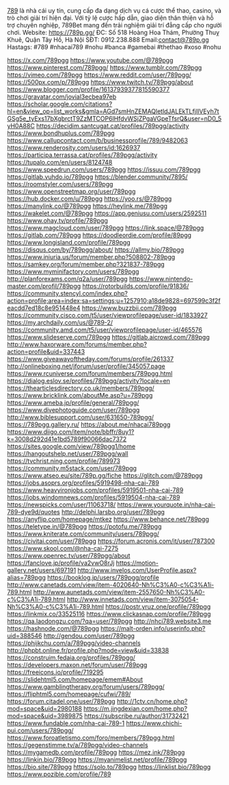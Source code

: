 <a href="https://789p.gg/">789</a> là nhà cái uy tín, cung cấp đa dạng dịch vụ cá cược thể thao, casino, và trò chơi giải trí hiện đại. Với tỷ lệ cược hấp dẫn, giao diện thân thiện và hỗ trợ chuyên nghiệp, 789Bet mang đến trải nghiệm giải trí đẳng cấp cho người chơi.
Website: <a href="https://789p.gg/">https://789p.gg/</a>
ĐC: Số 518 Hoàng Hoa Thám, Phường Thuỵ Khuê, Quận Tây Hồ, Hà Nội
SĐT: 0912.238.888
Email:contact@789p.gg
Hastags: #789 #nhacai789 #nohu #banca #gamebai #thethao #xoso #nohu

<a href="https://x.com/789pgg">https://x.com/789pgg</a>
<a href="https://www.youtube.com/@789pgg">https://www.youtube.com/@789pgg</a>
<a href="https://www.pinterest.com/789pgg/">https://www.pinterest.com/789pgg/</a>
<a href="https://www.tumblr.com/789pgg">https://www.tumblr.com/789pgg</a>
<a href="https://vimeo.com/789pgg">https://vimeo.com/789pgg</a>
<a href="https://www.reddit.com/user/789pgg/">https://www.reddit.com/user/789pgg/</a>
<a href="https://500px.com/p/789pgg">https://500px.com/p/789pgg</a>
<a href="https://www.twitch.tv/789pgg/about">https://www.twitch.tv/789pgg/about</a>
<a href="https://www.blogger.com/profile/16137939377815590377">https://www.blogger.com/profile/16137939377815590377</a>
<a href="https://gravatar.com/jovial3ecbea97eb">https://gravatar.com/jovial3ecbea97eb</a>
<a href="https://scholar.google.com/citations?hl=en&view_op=list_works&gmla=AGd7smHnZEMAQletldJALEkTLfjIlVEyh7tGSg5e_tyExs17bXgbrctT9ZzMTCOP6lHfdvWSjZPgaVGpeTfsrQ&user=nD0_5yH0A88C">https://scholar.google.com/citations?hl=en&view_op=list_works&gmla=AGd7smHnZEMAQletldJALEkTLfjIlVEyh7tGSg5e_tyExs17bXgbrctT9ZzMTCOP6lHfdvWSjZPgaVGpeTfsrQ&user=nD0_5yH0A88C</a>
<a href="https://decidim.santcugat.cat/profiles/789pgg/activity">https://decidim.santcugat.cat/profiles/789pgg/activity</a>
<a href="https://www.bondhuplus.com/789pgg">https://www.bondhuplus.com/789pgg</a>
<a href="https://www.callupcontact.com/b/businessprofile/789/9482063">https://www.callupcontact.com/b/businessprofile/789/9482063</a>
<a href="https://www.renderosity.com/users/id:1626937">https://www.renderosity.com/users/id:1626937</a>
<a href="https://participa.terrassa.cat/profiles/789pgg/activity">https://participa.terrassa.cat/profiles/789pgg/activity</a>
<a href="https://tupalo.com/en/users/8124748">https://tupalo.com/en/users/8124748</a>
<a href="https://www.speedrun.com/users/789pgg">https://www.speedrun.com/users/789pgg</a>
<a href="https://issuu.com/789pgg">https://issuu.com/789pgg</a>
<a href="https://gitlab.vuhdo.io/789pgg">https://gitlab.vuhdo.io/789pgg</a>
<a href="https://blender.community/7895/">https://blender.community/7895/</a>
<a href="https://roomstyler.com/users/789pgg">https://roomstyler.com/users/789pgg</a>
<a href="https://www.openstreetmap.org/user/789pgg">https://www.openstreetmap.org/user/789pgg</a>
<a href="https://hub.docker.com/u/789pgg">https://hub.docker.com/u/789pgg</a>
<a href="https://yoo.rs/@789pgg">https://yoo.rs/@789pgg</a>
<a href="https://manylink.co/@789pgg">https://manylink.co/@789pgg</a>
<a href="https://heylink.me/789pgg">https://heylink.me/789pgg</a>
<a href="https://wakelet.com/@789pgg">https://wakelet.com/@789pgg</a>
<a href="https://app.geniusu.com/users/2592511">https://app.geniusu.com/users/2592511</a>
<a href="https://www.ohay.tv/profile/789pgg">https://www.ohay.tv/profile/789pgg</a>
<a href="https://www.magcloud.com/user/789pgg">https://www.magcloud.com/user/789pgg</a>
<a href="https://link.space/@789pgg">https://link.space/@789pgg</a>
<a href="https://gitlab.com/789pgg">https://gitlab.com/789pgg</a>
<a href="https://doodleordie.com/profile/89pgg">https://doodleordie.com/profile/89pgg</a>
<a href="https://www.longisland.com/profile/789pgg">https://www.longisland.com/profile/789pgg</a>
<a href="https://disqus.com/by/789pgg/about/">https://disqus.com/by/789pgg/about/</a>
<a href="https://allmy.bio/789pgg">https://allmy.bio/789pgg</a>
<a href="https://www.iniuria.us/forum/member.php?508802-789pgg">https://www.iniuria.us/forum/member.php?508802-789pgg</a>
<a href="https://samkey.org/forum/member.php?321837-789pgg">https://samkey.org/forum/member.php?321837-789pgg</a>
<a href="https://www.myminifactory.com/users/789pgg">https://www.myminifactory.com/users/789pgg</a>
<a href="http://planforexams.com/q2a/user/789pgg">http://planforexams.com/q2a/user/789pgg</a>
<a href="https://www.nintendo-master.com/profil/789pgg">https://www.nintendo-master.com/profil/789pgg</a>
<a href="https://rotorbuilds.com/profile/91836/">https://rotorbuilds.com/profile/91836/</a>
<a href="https://community.stencyl.com/index.php?action=profile;area=index;sa=settings;u=1257910;a18de9828=697599c3f2feacdd7ed18c8e951448e4">https://community.stencyl.com/index.php?action=profile;area=index;sa=settings;u=1257910;a18de9828=697599c3f2feacdd7ed18c8e951448e4</a>
<a href="https://www.buzzbii.com/789pgg">https://www.buzzbii.com/789pgg</a>
<a href="https://community.cisco.com/t5/user/viewprofilepage/user-id/1833927">https://community.cisco.com/t5/user/viewprofilepage/user-id/1833927</a>
<a href="https://my.archdaily.com/us/@789-2/">https://my.archdaily.com/us/@789-2/</a>
<a href="https://community.amd.com/t5/user/viewprofilepage/user-id/465576">https://community.amd.com/t5/user/viewprofilepage/user-id/465576</a>
<a href="https://www.slideserve.com/789pgg">https://www.slideserve.com/789pgg</a>
<a href="https://gitlab.aicrowd.com/789pgg">https://gitlab.aicrowd.com/789pgg</a>
<a href="http://www.haxorware.com/forums/member.php?action=profile&uid=337443">http://www.haxorware.com/forums/member.php?action=profile&uid=337443</a>
<a href="https://www.giveawayoftheday.com/forums/profile/261337">https://www.giveawayoftheday.com/forums/profile/261337</a>
<a href="http://onlineboxing.net/jforum/user/profile/345057.page">http://onlineboxing.net/jforum/user/profile/345057.page</a>
<a href="https://www.rcuniverse.com/forum/members/789pgg.html">https://www.rcuniverse.com/forum/members/789pgg.html</a>
<a href="https://dialog.eslov.se/profiles/789pgg/activity?locale=en">https://dialog.eslov.se/profiles/789pgg/activity?locale=en</a>
<a href="https://thearticlesdirectory.co.uk/members/789pgg/">https://thearticlesdirectory.co.uk/members/789pgg/</a>
<a href="https://www.bricklink.com/aboutMe.asp?u=789pgg">https://www.bricklink.com/aboutMe.asp?u=789pgg</a>
<a href="https://www.ameba.jp/profile/general/789pgg/">https://www.ameba.jp/profile/general/789pgg/</a>
<a href="https://www.divephotoguide.com/user/789pgg">https://www.divephotoguide.com/user/789pgg</a>
<a href="http://www.biblesupport.com/user/631650-789pgg/">http://www.biblesupport.com/user/631650-789pgg/</a>
<a href="https://789pgg.gallery.ru/">https://789pgg.gallery.ru/</a>
<a href="https://about.me/nhacai789pgg">https://about.me/nhacai789pgg</a>
<a href="https://www.diigo.com/item/note/bbffr/8uy1?k=3008d292d41e1bd5789f90066dac7372">https://www.diigo.com/item/note/bbffr/8uy1?k=3008d292d41e1bd5789f90066dac7372</a>
<a href="https://sites.google.com/view/789pgg1/home">https://sites.google.com/view/789pgg1/home</a>
<a href="https://hangoutshelp.net/user/789pgg/wall">https://hangoutshelp.net/user/789pgg/wall</a>
<a href="https://tvchrist.ning.com/profile/789973">https://tvchrist.ning.com/profile/789973</a>
<a href="https://community.m5stack.com/user/789pgg">https://community.m5stack.com/user/789pgg</a>
<a href="https://www.atseo.eu/site/789p.gg/fiche">https://www.atseo.eu/site/789p.gg/fiche</a>
<a href="https://glitch.com/@789pgg">https://glitch.com/@789pgg</a>
<a href="https://jobs.asoprs.org/profiles/5919498-nha-cai-789">https://jobs.asoprs.org/profiles/5919498-nha-cai-789</a>
<a href="https://www.heavyironjobs.com/profiles/5919501-nha-cai-789">https://www.heavyironjobs.com/profiles/5919501-nha-cai-789</a>
<a href="https://jobs.windomnews.com/profiles/5919504-nha-cai-789">https://jobs.windomnews.com/profiles/5919504-nha-cai-789</a>
<a href="https://newspicks.com/user/11063718/">https://newspicks.com/user/11063718/</a>
<a href="https://www.yourquote.in/nha-cai-789-dye9d/quotes">https://www.yourquote.in/nha-cai-789-dye9d/quotes</a>
<a href="http://delphi.larsbo.org/user/789pgg">http://delphi.larsbo.org/user/789pgg</a>
<a href="https://anyflip.com/homepage/mtkez">https://anyflip.com/homepage/mtkez</a>
<a href="https://www.behance.net/789pgg">https://www.behance.net/789pgg</a>
<a href="https://teletype.in/@789pgg">https://teletype.in/@789pgg</a>
<a href="https://potofu.me/789pgg">https://potofu.me/789pgg</a>
<a href="https://www.kniterate.com/community/users/789pgg/">https://www.kniterate.com/community/users/789pgg/</a>
<a href="https://civitai.com/user/789pgg">https://civitai.com/user/789pgg</a>
<a href="https://forum.acronis.com/it/user/787300">https://forum.acronis.com/it/user/787300</a>
<a href="https://www.skool.com/@nha-cai-7275">https://www.skool.com/@nha-cai-7275</a>
<a href="https://www.openrec.tv/user/789pgg/about">https://www.openrec.tv/user/789pgg/about</a>
<a href="https://fanclove.jp/profile/va2vwO8rJj">https://fanclove.jp/profile/va2vwO8rJj</a>
<a href="https://motion-gallery.net/users/697191">https://motion-gallery.net/users/697191</a>
<a href="http://www.invelos.com/UserProfile.aspx?alias=789pgg">http://www.invelos.com/UserProfile.aspx?alias=789pgg</a>
<a href="https://booklog.jp/users/789pgg/profile">https://booklog.jp/users/789pgg/profile</a>
<a href="http://www.canetads.com/view/item-4020640-Nh%C3%A0-c%C3%A1i-789.html">http://www.canetads.com/view/item-4020640-Nh%C3%A0-c%C3%A1i-789.html</a>
<a href="http://www.aunetads.com/view/item-2557650-Nh%C3%A0-c%C3%A1i-789.html">http://www.aunetads.com/view/item-2557650-Nh%C3%A0-c%C3%A1i-789.html</a>
<a href="http://www.innetads.com/view/item-3075054-Nh%C3%A0-c%C3%A1i-789.html">http://www.innetads.com/view/item-3075054-Nh%C3%A0-c%C3%A1i-789.html</a>
<a href="https://postr.yruz.one/profile/789pgg">https://postr.yruz.one/profile/789pgg</a>
<a href="https://linkmix.co/33525116">https://linkmix.co/33525116</a>
<a href="https://www.clickasnap.com/profile/789pgg">https://www.clickasnap.com/profile/789pgg</a>
<a href="https://qa.laodongzu.com/?qa=user/789pgg">https://qa.laodongzu.com/?qa=user/789pgg</a>
<a href="http://nhci789.website3.me">http://nhci789.website3.me</a>
<a href="https://hashnode.com/@789pgg">https://hashnode.com/@789pgg</a>
<a href="https://malt-orden.info/userinfo.php?uid=388546">https://malt-orden.info/userinfo.php?uid=388546</a>
<a href="http://gendou.com/user/789pgg">http://gendou.com/user/789pgg</a>
<a href="https://phijkchu.com/a/789pgg/video-channels">https://phijkchu.com/a/789pgg/video-channels</a>
<a href="http://phpbt.online.fr/profile.php?mode=view&uid=33838">http://phpbt.online.fr/profile.php?mode=view&uid=33838</a>
<a href="https://construim.fedaia.org/profiles/789pgg/">https://construim.fedaia.org/profiles/789pgg/</a>
<a href="https://developers.maxon.net/forum/user/789pgg">https://developers.maxon.net/forum/user/789pgg</a>
<a href="https://freeicons.io/profile/719295">https://freeicons.io/profile/719295</a>
<a href="https://slidehtml5.com/homepage/emem#About">https://slidehtml5.com/homepage/emem#About</a>
<a href="https://www.gamblingtherapy.org/forum/users/789pgg/">https://www.gamblingtherapy.org/forum/users/789pgg/</a>
<a href="https://fliphtml5.com/homepage/cufwi/789/">https://fliphtml5.com/homepage/cufwi/789/</a>
<a href="https://forum.citadel.one/user/789pgg">https://forum.citadel.one/user/789pgg</a>
<a href="http://1ctv.cn/home.php?mod=space&uid=2980188">http://1ctv.cn/home.php?mod=space&uid=2980188</a>
<a href="https://m.jingdexian.com/home.php?mod=space&uid=3989875">https://m.jingdexian.com/home.php?mod=space&uid=3989875</a>
<a href="https://subscribe.ru/author/31732421">https://subscribe.ru/author/31732421</a>
<a href="https://www.fundable.com/nha-cai-789-1">https://www.fundable.com/nha-cai-789-1</a>
<a href="https://www.chichi-pui.com/users/789pgg/">https://www.chichi-pui.com/users/789pgg/</a>
<a href="https://www.foroatletismo.com/foro/members/789pgg.html">https://www.foroatletismo.com/foro/members/789pgg.html</a>
<a href="https://gegenstimme.tv/a/789pgg/video-channels">https://gegenstimme.tv/a/789pgg/video-channels</a>
<a href="https://mygamedb.com/profile/789pgg">https://mygamedb.com/profile/789pgg</a>
<a href="https://mez.ink/789pgg">https://mez.ink/789pgg</a>
<a href="https://linkin.bio/789pgg">https://linkin.bio/789pgg</a>
<a href="https://myanimelist.net/profile/789pgg">https://myanimelist.net/profile/789pgg</a>
<a href="https://bio.site/789pgg">https://bio.site/789pgg</a>
<a href="https://solo.to/789pgg">https://solo.to/789pgg</a>
<a href="https://linklist.bio/789pgg">https://linklist.bio/789pgg</a>
<a href="https://www.pozible.com/profile/789">https://www.pozible.com/profile/789</a>
